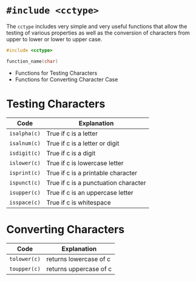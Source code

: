 # `#include <cctype>`

The `cctype` includes very simple and very useful functions that allow the testing of various properties as well as the conversion of characters from upper to lower or lower to upper case.

```cpp
#include <cctype>

function_name(char)
```

- Functions for Testing Characters
- Functions for Converting Character Case

# Testing Characters

| Code         | Explanation                          |
| ------------ | ------------------------------------ |
| `isalpha(c)` | True if c is a letter                |
| `isalnum(c)` | True if c is a letter or digit       |
| `isdigit(c)` | True if c is a digit                 |
| `islower(c)` | True if c is lowercase letter        |
| `isprint(c)` | True if c is a printable character   |
| `ispunct(c)` | True if c is a punctuation character |
| `isupper(c)` | True if c is an uppercase letter     |
| `isspace(c)` | True if c is whitespace              |
# Converting Characters

| Code         | Explanation            |
| ------------ | ---------------------- |
| `tolower(c)` | returns lowercase of c |
| `toupper(c)` | returns uppercase of c |


